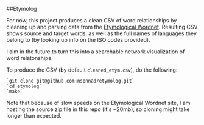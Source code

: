 ##Etymolog

For now, this project produces a clean CSV of word relationships by cleaning up and parsing data from
the [Etymological Wordnet](http://www1.icsi.berkeley.edu/~demelo/etymwn/). Resulting CSV shows source and target words, as well as the full names of languages they belong to (by looking up info on the ISO codes provided).

I aim in the future to turn this into a searchable network visualization of word
relatonships.

To produce the CSV (by default `cleaned_etym.csv`), do the following:

    `git clone git@github.com:nsonnad/etymolog.git`
    `cd etymolog`
    `make`

Note that because of slow speeds on the Etymological Wordnet site, I am hosting
the source zip file in this repo (it's ~20mb), so cloning might take longer than
expected.
